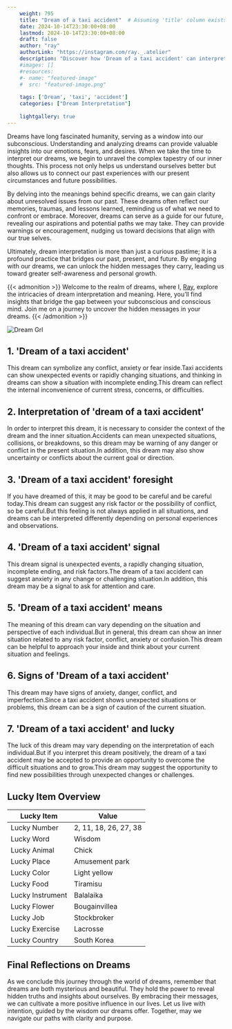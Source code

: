 ```yaml
---
    weight: 795
    title: "Dream of a taxi accident"  # Assuming 'title' column exists
    date: 2024-10-14T23:30:00+08:00
    lastmod: 2024-10-14T23:30:00+08:00
    draft: false
    author: "ray"
    authorLink: "https://instagram.com/ray._.atelier"
    description: "Discover how 'Dream of a taxi accident' can interpret your future and uncover its significant meanings in your life."
    #images: []
    #resources:
    #- name: "featured-image"
    #  src: "featured-image.png"
    
    tags: ['Dream', 'taxi', 'accident']
    categories: ["Dream Interpretation"]
    
    lightgallery: true
---
```

    
Dreams have long fascinated humanity, serving as a window into our subconscious. Understanding and analyzing dreams can provide valuable insights into our emotions, fears, and desires. When we take the time to interpret our dreams, we begin to unravel the complex tapestry of our inner thoughts. This process not only helps us understand ourselves better but also allows us to connect our past experiences with our present circumstances and future possibilities.

By delving into the meanings behind specific dreams, we can gain clarity about unresolved issues from our past. These dreams often reflect our memories, traumas, and lessons learned, reminding us of what we need to confront or embrace. Moreover, dreams can serve as a guide for our future, revealing our aspirations and potential paths we may take. They can provide warnings or encouragement, nudging us toward decisions that align with our true selves.

Ultimately, dream interpretation is more than just a curious pastime; it is a profound practice that bridges our past, present, and future. By engaging with our dreams, we can unlock the hidden messages they carry, leading us toward greater self-awareness and personal growth.

{{< admonition >}}
Welcome to the realm of dreams, where I, [Ray](https://instagram.com/ray._.atelier), explore the intricacies of dream interpretation and meaning. Here, you’ll find insights that bridge the gap between your subconscious and conscious mind. Join me on a journey to uncover the hidden messages in your dreams.
{{< /admonition >}}

![Dream Grl](https://cdn.pixabay.com/photo/2017/11/02/03/35/gothic-2910057_1280.jpg "Dream Grl")

## 1. 'Dream of a taxi accident'
This dream can symbolize any conflict, anxiety or fear inside.Taxi accidents can show unexpected events or rapidly changing situations, and thinking in dreams can show a situation with incomplete ending.This dream can reflect the internal inconvenience of current stress, concerns, or difficulties.

## 2. Interpretation of 'dream of a taxi accident'
In order to interpret this dream, it is necessary to consider the context of the dream and the inner situation.Accidents can mean unexpected situations, collisions, or breakdowns, so this dream may be warning of any danger or conflict in the present situation.In addition, this dream may also show uncertainty or conflicts about the current goal or direction.

## 3. 'Dream of a taxi accident' foresight
If you have dreamed of this, it may be good to be careful and be careful today.This dream can suggest any risk factor or the possibility of conflict, so be careful.But this feeling is not always applied in all situations, and dreams can be interpreted differently depending on personal experiences and observations.

## 4. 'Dream of a taxi accident' signal
This dream signal is unexpected events, a rapidly changing situation, incomplete ending, and risk factors.The dream of a taxi accident can suggest anxiety in any change or challenging situation.In addition, this dream may be a signal to ask for attention and care.

## 5. 'Dream of a taxi accident' means
The meaning of this dream can vary depending on the situation and perspective of each individual.But in general, this dream can show an inner situation related to any risk factor, conflict, anxiety or confusion.This dream can be helpful to approach your inside and think about your current situation and feelings.

## 6. Signs of 'Dream of a taxi accident'
This dream may have signs of anxiety, danger, conflict, and imperfection.Since a taxi accident shows unexpected situations or problems, this dream can be a sign of caution of the current situation.

## 7. 'Dream of a taxi accident' and lucky
The luck of this dream may vary depending on the interpretation of each individual.But if you interpret this dream positively, the dream of a taxi accident may be accepted to provide an opportunity to overcome the difficult situations and to grow.This dream may suggest the opportunity to find new possibilities through unexpected changes or challenges.

## Lucky Item Overview
| Lucky Item          | Value              |
|---------------|--------------------|
| Lucky Number        | 2, 11, 18, 26, 27, 38  |
| Lucky Word          | Wisdom |
| Lucky Animal        | Chick |
| Lucky Place         | Amusement park     |
| Lucky Color         | Light yellow     |
| Lucky Food          | Tiramisu      |
| Lucky Instrument    | Balalaika |
| Lucky Flower        | Bougainvillea    |
| Lucky Job           | Stockbroker       |
| Lucky Exercise      | Lacrosse  |
| Lucky Country       | South Korea    |


##  Final Reflections on Dreams

As we conclude this journey through the world of dreams, remember that dreams are both mysterious and beautiful. They hold the power to reveal hidden truths and insights about ourselves. By embracing their messages, we can cultivate a more positive influence in our lives. Let us live with intention, guided by the wisdom our dreams offer. Together, may we navigate our paths with clarity and purpose.
